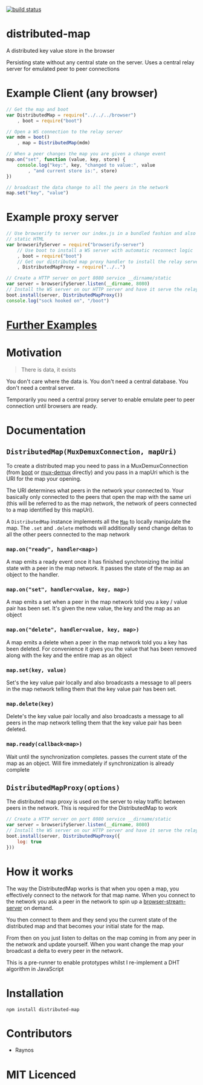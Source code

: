 [![build status](https://secure.travis-ci.org/Raynos/distributed-map.png)](http://travis-ci.org/Raynos/distributed-map)
# distributed-map

A distributed key value store in the browser

Persisting state without any central state on the server. Uses a central relay server for emulated peer to peer connections

# Example Client (any browser)

``` js
// Get the map and boot
var DistributedMap = require("../../../browser")
    , boot = require("boot")

// Open a WS connection to the relay server
var mdm = boot()
    , map = DistributedMap(mdm)

// When a peer changes the map you are given a change event
map.on("set", function (value, key, store) {
    console.log("key:", key, "changed to value:", value
        , "and current store is:", store)
})

// broadcast the data change to all the peers in the network
map.set("key", "value")
```

# Example proxy server

``` js
// Use browserify to server our index.js in a bundled fashion and also server
// static HTML
var browserifyServer = require("browserify-server")
    // Use boot to install a WS server with automatic reconnect logic
    , boot = require("boot")
    // Get our distributed map proxy handler to install the relay server
    , DistributedMapProxy = require("../..")

// Create a HTTP server on port 8080 service __dirname/static
var server = browserifyServer.listen(__dirname, 8080)
// Install the WS server on our HTTP server and have it serve the relay server
boot.install(server, DistributedMapProxy())
console.log("sock hooked on", "/boot")
```

# [Further Examples][2]

# Motivation

> There is data, it exists

You don't care where the data is. You don't need a central database. You don't need a central server. 

Temporarily you need a central proxy server to enable emulate peer to peer connection until browsers are ready.

# Documentation

## `DistributedMap(MuxDemuxConnection, mapUri)`

To create a distributed map you need to pass in a MuxDemuxConnection (from [boot][2] or [mux-demux][3] directly) and you pass in a mapUri which is the URI for the map your opening.

The URI determines what peers in the network your connected to. Your basically only connected to the peers that open the map with the same uri (this will be referred to as the map network, the network of peers connected to a map identified by this mapUri).

A `DistributedMap` instance implements all the [`Map`][5] to locally manipulate the map. The `.set` and `.delete` methods will additionally send change deltas to all the other peers connected to the map network

### `map.on("ready", handler<map>)`

A map emits a ready event once it has finished synchronizing the initial state with a peer in the map network. It passes the state of the map as an object to the handler.

### `map.on("set", handler<value, key, map>)`

A map emits a set when a peer in the map network told you a key / value pair has been set. It's given the new value, the key and the map as an object

### `map.on("delete", handler<value, key, map>)`

A map emits a delete when a peer in the map network told you a key has been deleted. For convenience it gives you the value that has been removed along with the key and the entire map as an object

### `map.set(key, value)`

Set's the key value pair locally and also broadcasts a message to all peers in the map network telling them that the key value pair has been set.

### `map.delete(key)`

Delete's the key value pair locally and also broadcasts a message to all peers in the map network telling them that the key value pair has been deleted.

### `map.ready(callback<map>)`

Wait until the synchronization completes. passes the current state of the map as an object. Will fire immediately if synchronization is already complete

## `DistributedMapProxy(options)`

The distributed map proxy is used on the server to relay traffic between peers in the network. This is required for the DistributedMap to work

``` js
// Create a HTTP server on port 8080 service __dirname/static
var server = browserifyServer.listen(__dirname, 8080)
// Install the WS server on our HTTP server and have it serve the relay server
boot.install(server, DistributedMapProxy({
    log: true
}))
```

# How it works

The way the DistributedMap works is that when you open a map, you effectively connect to the network for that map name. When you connect to the network you ask a peer in the network to spin up a [browser-stream-server][1] on demand.

You then connect to them and they send you the current state of the distributed map and that becomes your initial state for the map.

From then on you just listen to deltas on the map coming in from any peer in the network and update yourself. When you want change the map your broadcast a delta to every peer in the network.

This is a pre-runner to enable prototypes whilst I re-implement a DHT algorithm in JavaScript

# Installation

`npm install distributed-map`

# Contributors

 - Raynos

# MIT Licenced

  [1]: https://github.com/Colingo/browser-stream-server
  [2]: https://github.com/Raynos/distributed-map/tree/master/example
  [3]: https://github.com/Raynos/boot
  [4]: https://github.com/dominictarr/mux-demux
  [5]: http://wiki.ecmascript.org/doku.php?id=harmony:simple_maps_and_sets